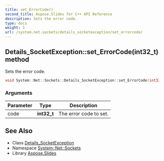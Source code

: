 ```yaml
---
title: set_ErrorCode()
second_title: Aspose.Slides for C++ API Reference
description: Sets the error code.
type: docs
weight: 1
url: /system.net.sockets/details_socketexception/set_errorcode/
---
```

## Details_SocketException::set_ErrorCode(int32_t) method


Sets the error code.

```cpp
void System::Net::Sockets::Details_SocketException::set_ErrorCode(int32_t code)
```


### Arguments

| Parameter | Type | Description |
| --- | --- | --- |
| code | **int32_t** | The error code to set. |

## See Also

* Class [Details_SocketException](../)
* Namespace [System::Net::Sockets](../../)
* Library [Aspose.Slides](../../../)
